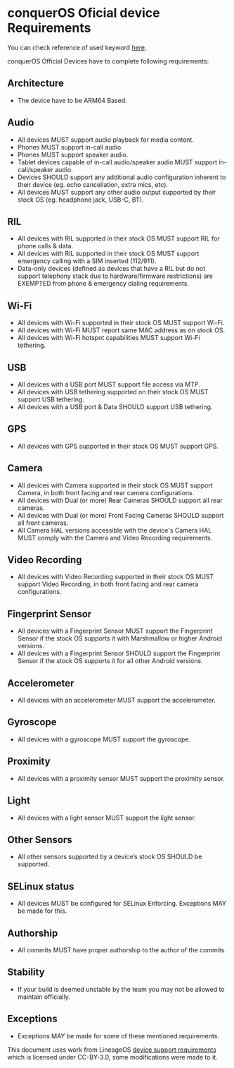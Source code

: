 # conquerOS Oficial device Requirements

You can check reference of used keyword [here](https://datatracker.ietf.org/doc/html/rfc2119).

conquerOS Official Devices have to complete following requirements:

## Architecture
* The device have to be ARM64 Based.

## Audio
* All devices MUST support audio playback for media content.
* Phones MUST support in-call audio.
* Phones MUST support speaker audio.
* Tablet devices capable of in-call audio/speaker audio MUST support in-call/speaker audio.
* Devices SHOULD support any additional audio configuration inherent to their device (eg. echo cancellation, extra mics, etc).
* All devices MUST support any other audio output supported by their stock OS (eg. headphone jack, USB-C, BT).

## RIL
* All devices with RIL supported in their stock OS MUST support RIL for phone calls & data.
* All devices with RIL supported in their stock OS MUST support emergency calling with a SIM inserted (112/911).
* Data-only devices (defined as devices that have a RIL but do not support telephony stack due to hardware/firmware restrictions) are EXEMPTED from phone & emergency dialing requirements.

## Wi-Fi
* All devices with Wi-Fi supported in their stock OS MUST support Wi-Fi.
* All devices with Wi-Fi MUST report same MAC address as on stock OS.
* All devices with Wi-Fi hotspot capabilities MUST support Wi-Fi tethering.

## USB
* All devices with a USB port MUST support file access via MTP.
* All devices with USB tethering supported on their stock OS MUST support USB tethering.
* All devices with a USB port & Data SHOULD support USB tethering.

## GPS
* All devices with GPS supported in their stock OS MUST support GPS.

## Camera
* All devices with Camera supported in their stock OS MUST support Camera, in both front facing and rear camera configurations.
* All devices with Dual (or more) Rear Cameras SHOULD support all rear cameras.
* All devices with Dual (or more) Front Facing Cameras SHOULD support all front cameras.
* All Camera HAL versions accessible with the device's Camera HAL MUST comply with the Camera and Video Recording requirements.

## Video Recording
* All devices with Video Recording supported in their stock OS MUST support Video Recording, in both front facing and rear camera configurations.

## Fingerprint Sensor
* All devices with a Fingerprint Sensor MUST support the Fingerprint Sensor if the stock OS supports it with Marshmallow or higher Android versions.
* All devices with a Fingerprint Sensor SHOULD support the Fingerprint Sensor if the stock OS supports it for all other Android versions.

## Accelerometer
* All devices with an accelerometer MUST support the accelerometer.

## Gyroscope
* All devices with a gyroscope MUST support the gyroscope.

## Proximity
* All devices with a proximity sensor MUST support the proximity sensor.

## Light
* All devices with a light sensor MUST support the light sensor.

## Other Sensors
* All other sensors supported by a device’s stock OS SHOULD be supported.

## SELinux status
* All devices MUST be configured for SELinux Enforcing. Exceptions MAY be made for this.

## Authorship
* All commits MUST have proper authorship to the author of the commits.

## Stability
* If your build is deemed unstable by the team you may not be allowed to maintain officially.

## Exceptions
* Exceptions MAY be made for some of these mentioned requirements.

This document uses work from LineageOS [device support requirements](https://github.com/LineageOS/charter/blob/master/device-support-requirements.md) which is licensed under CC-BY-3.0, some modifications were made to it.
